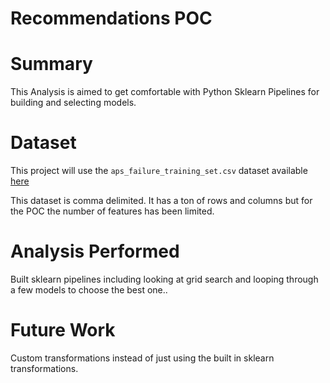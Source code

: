 Recommendations POC
==============================

Summary
==============================
This Analysis is aimed to get comfortable with Python Sklearn Pipelines 
for building and selecting models.

Dataset
==============================

This project will use the `aps_failure_training_set.csv` dataset available 
[here](https://archive.ics.uci.edu/ml/machine-learning-databases/00421/)

This dataset is comma delimited.  It has a ton of rows and columns but for the POC the number
of features has been limited.

Analysis Performed
==============================
Built sklearn pipelines including looking at grid search and 
looping through a few models to choose the best one..

Future Work
==============================
Custom transformations instead of just using the built in sklearn transformations.

